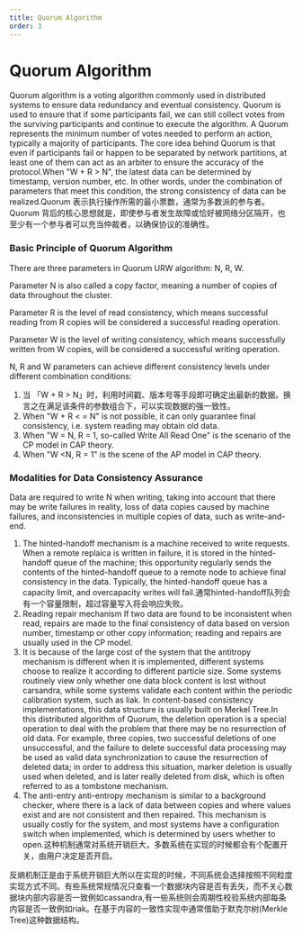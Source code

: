 ```yaml
---
title: Quorum Algorithm
order: 3
---
```


# Quorum Algorithm

Quorum algorithm is a voting algorithm commonly used in distributed systems to ensure data redundancy and eventual consistency. Quorum is used to ensure that if some participants fail, we can still collect votes from the surviving participants and continue to execute the algorithm. A Quorum represents the minimum number of votes needed to perform an action, typically a majority of participants. The core idea behind Quorum is that even if participants fail or happen to be separated by network partitions, at least one of them can act as an arbiter to ensure the accuracy of the protocol.When "W + R > N", the latest data can be determined by timestamp, version number, etc. In other words, under the combination of parameters that meet this condition, the strong consistency of data can be realized.Quorum 表示执行操作所需的最小票数，通常为多数派的参与者。Quorum 背后的核心思想就是，即使参与者发生故障或恰好被网络分区隔开，也至少有一个参与者可以充当仲裁者，以确保协议的准确性。

### Basic Principle of Quorum Algorithm

There are three parameters in Quorum URW algorithm: N, R, W.

Parameter N is also called a copy factor, meaning a number of copies of data throughout the cluster.

Parameter R is the level of read consistency, which means successful reading from R copies will be considered a successful reading operation.

Parameter W is the level of writing consistency, which means successfully written from W copies, will be considered a successful writing operation.

N, R and W parameters can achieve different consistency levels under different combination conditions:

1. 当 「W + R > N」时，利用时间戳、版本号等手段即可确定出最新的数据。换言之在满足该条件的参数组合下，可以实现数据的强一致性。
2. When "W + R < = N" is not possible, it can only guarantee final consistency, i.e. system reading may obtain old data.
3. When "W = N, R = 1, so-called Write All Read One" is the scenario of the CP model in CAP theory.
4. When "W \<N, R = 1" is the scene of the AP model in CAP theory.

### Modalities for Data Consistency Assurance

Data are required to write N when writing, taking into account that there may be write failures in reality, loss of data copies caused by machine failures, and inconsistencies in multiple copies of data, such as write-and-end.

1. The hinted-handoff mechanism is a machine received to write requests. When a remote replaica is written in failure, it is stored in the hinted-handoff queue of the machine; this opportunity regularly sends the contents of the hinted-handoff queue to a remote node to achieve final consistency in the data. Typically, the hinted-handoff queue has a capacity limit, and overcapacity writes will fail.通常hinted-handoff队列会有一个容量限制，超过容量写入将会响应失败。
2. Reading repair mechanism If two data are found to be inconsistent when read, repairs are made to the final consistency of data based on version number, timestamp or other copy information; reading and repairs are usually used in the CP model.
3. It is because of the large cost of the system that the antitropy mechanism is different when it is implemented, different systems choose to realize it according to different particle size. Some systems routinely view only whether one data block content is lost without carsandra, while some systems validate each content within the periodic calibration system, such as liak. In content-based consistency implementations, this data structure is usually built on Merkel Tree.In this distributed algorithm of Quorum, the deletion operation is a special operation to deal with the problem that there may be no resurrection of old data. For example, three copies, two successful deletions of one unsuccessful, and the failure to delete successful data processing may be used as valid data synchronization to cause the resurrection of deleted data; in order to address this situation, marker deletion is usually used when deleted, and is later really deleted from disk, which is often referred to as a tombstone mechanism.
4. The anti-entry anti-entropy mechanism is similar to a background checker, where there is a lack of data between copies and where values exist and are not consistent and then repaired. This mechanism is usually costly for the system, and most systems have a configuration switch when implemented, which is determined by users whether to open.这种机制通常对系统开销巨大，多数系统在实现的时候都会有个配置开关，由用户决定是否开启。

反熵机制正是由于系统开销巨大所以在实现的时候，不同系统会选择按照不同粒度实现方式不同。有些系统常规情况只查看一个数据块内容是否有丢失，而不关心数据块内部内容是否一致例如cassandra,有一些系统则会周期性校验系统内部每条内容是否一致例如riak。在基于内容的一致性实现中通常借助于默克尔树(Merkle Tree)这种数据结构。
